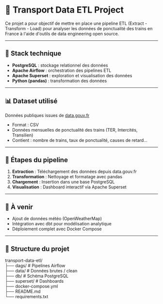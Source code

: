 # 🚆 Transport Data ETL Project

Ce projet a pour objectif de mettre en place une pipeline ETL (Extract - Transform - Load) pour analyser les données de ponctualité des trains en France à l'aide d'outils de data engineering open source.

---

## 🧰 Stack technique

- **PostgreSQL** : stockage relationnel des données
- **Apache Airflow** : orchestration des pipelines ETL
- **Apache Superset** : exploration et visualisation des données
- **Python (pandas)** : transformation des données

---

## 📊 Dataset utilisé

Données publiques issues de [data.gouv.fr](https://www.data.gouv.fr/fr/datasets/ponctualite-des-trains-voyageurs-ter-intercites-et-transilien/)

- Format : CSV
- Données mensuelles de ponctualité des trains (TER, Intercités, Transilien)
- Contient : nombre de trains, taux de ponctualité, causes de retard...

---

## 🔁 Étapes du pipeline

1. **Extraction** : Téléchargement des données depuis data.gouv.fr
2. **Transformation** : Nettoyage et formatage avec pandas
3. **Chargement** : Insertion dans une base PostgreSQL
4. **Visualisation** : Dashboard interactif via Apache Superset

---

## 🚀 À venir

- Ajout de données météo (OpenWeatherMap)
- Intégration avec dbt pour modélisation analytique
- Déploiement complet avec Docker Compose

---

## 📁 Structure du projet

transport-data-etl/  
├── dags/ # Pipelines Airflow  
├── data/ # Données brutes / clean  
├── db/ # Schéma PostgreSQL  
├── superset/ # Dashboards  
├── docker-compose.yml  
├── README.md  
└── requirements.txt 